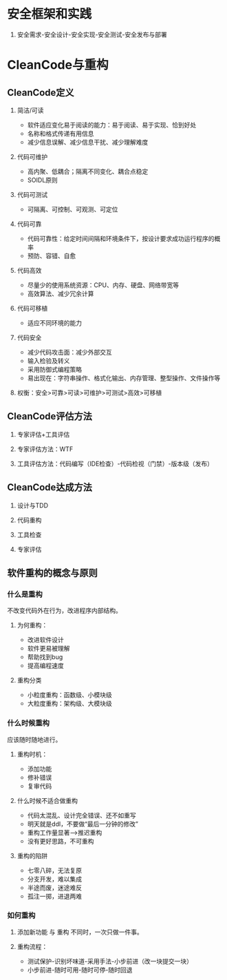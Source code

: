 # 安全框架和实践

1. 安全需求-安全设计-安全实现-安全测试-安全发布与部署




# CleanCode与重构

## CleanCode定义
1. 简洁/可读
    - 软件适应变化易于阅读的能力：易于阅读、易于实现、恰到好处
    - 名称和格式传递有用信息
    - 减少信息误解、减少信息干扰、减少理解难度

2. 代码可维护
    - 高内聚、低耦合；隔离不同变化、耦合点稳定
    - SOIDL原则

3. 代码可测试
    - 可隔离、可控制、可观测、可定位

4. 代码可靠
    - 代码可靠性：给定时间间隔和环境条件下，按设计要求成功运行程序的概率
    - 预防、容错、自愈

5. 代码高效
    - 尽量少的使用系统资源：CPU、内存、硬盘、网络带宽等
    - 高效算法、减少冗余计算

6. 代码可移植
    - 适应不同环境的能力

7. 代码安全
    - 减少代码攻击面：减少外部交互
    - 输入检验及转义
    - 采用防御式编程策略
    - 易出现在：字符串操作、格式化输出、内存管理、整型操作、文件操作等

8. 权衡：安全>可靠>可读>可维护>可测试>高效>可移植


## CleanCode评估方法
1. 专家评估+工具评估

2. 专家评估方法：WTF

3. 工具评估方法：代码编写（IDE检查）-代码检视（门禁）-版本级（发布）

## CleanCode达成方法
1. 设计与TDD

2. 代码重构

3. 工具检查

4. 专家评估


## 软件重构的概念与原则

### 什么是重构
不改变代码外在行为，改进程序内部结构。

1. 为何重构：
    - 改进软件设计
    - 软件更易被理解
    - 帮助找到bug
    - 提高编程速度

2. 重构分类
    - 小粒度重构：函数级、小模块级
    - 大粒度重构：架构级、大模块级


### 什么时候重构

应该随时随地进行。

1. 重构时机：
    - 添加功能
    - 修补错误
    - 复审代码


2. 什么时候不适合做重构
    - 代码太混乱、设计完全错误、还不如重写
    - 明天就是ddl，不要做“最后一分钟的修改”
    - 重构工作量显著-->推迟重构
    - 没有更好思路，不可重构

3. 重构的陷阱
    - 七零八碎，无法复原
    - 分支开发，难以集成
    - 半途而废，迷途难反
    - 孤注一掷，进退两难

### 如何重构

1. 添加新功能 与 重构 不同时，一次只做一件事。

2. 重构流程：
    - 测试保护-识别坏味道-采用手法-小步前进（改一块提交一块）
    - 小步前进-随时可用-随时可停-随时回退